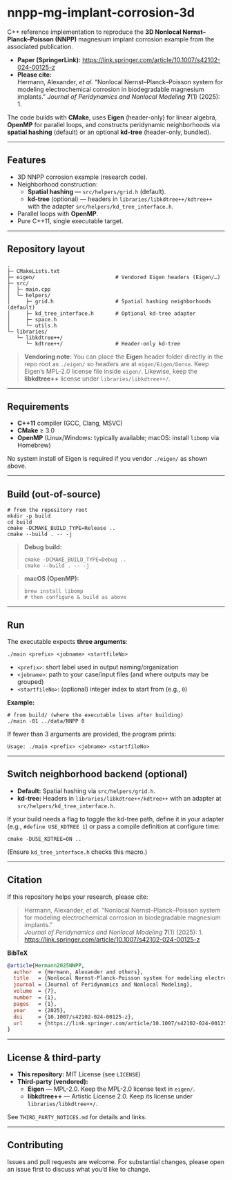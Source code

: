 # nnpp-mg-implant-corrosion-3d

C++ reference implementation to reproduce the **3D Nonlocal Nernst–Planck–Poisson (NNPP)** magnesium implant corrosion example from the associated publication.

- **Paper (SpringerLink):** https://link.springer.com/article/10.1007/s42102-024-00125-z  
- **Please cite:**  
  Hermann, Alexander, *et al.* “Nonlocal Nernst–Planck–Poisson system for modeling electrochemical corrosion in biodegradable magnesium implants.” *Journal of Peridynamics and Nonlocal Modeling* **7**(1) (2025): 1.

The code builds with **CMake**, uses **Eigen** (header-only) for linear algebra, **OpenMP** for parallel loops, and constructs peridynamic neighborhoods via **spatial hashing** (default) or an optional **kd-tree** (header-only, bundled).

---

## Features

- 3D NNPP corrosion example (research code).
- Neighborhood construction:
  - **Spatial hashing** — `src/helpers/grid.h` (default).
  - **kd-tree** (optional) — headers in `libraries/libkdtree++/kdtree++` with the adapter `src/helpers/kd_tree_interface.h`.
- Parallel loops with **OpenMP**.
- Pure C++11, single executable target.

---

## Repository layout

~~~
.
├─ CMakeLists.txt
├─ eigen/                          # Vendored Eigen headers (Eigen/…)
├─ src/
│  ├─ main.cpp
│  └─ helpers/
│     ├─ grid.h                    # Spatial hashing neighborhoods (default)
│     ├─ kd_tree_interface.h       # Optional kd-tree adapter
│     ├─ space.h
│     └─ utils.h
└─ libraries/
   └─ libkdtree++/
      └─ kdtree++/                 # Header-only kd-tree
~~~

> **Vendoring note:** You can place the **Eigen** header folder directly in the repo root as `./eigen/` so headers are at `eigen/Eigen/Dense`. Keep Eigen’s MPL-2.0 license file inside `eigen/`. Likewise, keep the **libkdtree++** license under `libraries/libkdtree++/`.

---

## Requirements

- **C++11** compiler (GCC, Clang, MSVC)
- **CMake** ≥ 3.0
- **OpenMP** (Linux/Windows: typically available; macOS: install `libomp` via Homebrew)

No system install of Eigen is required if you vendor `./eigen/` as shown above.

---

## Build (out-of-source)

~~~
# from the repository root
mkdir -p build
cd build
cmake -DCMAKE_BUILD_TYPE=Release ..
cmake --build . -- -j
~~~

> **Debug build:**
> ~~~
> cmake -DCMAKE_BUILD_TYPE=Debug ..
> cmake --build . -- -j
> ~~~

> **macOS (OpenMP):**
> ~~~
> brew install libomp
> # then configure & build as above
> ~~~

---

## Run

The executable expects **three arguments**:

~~~
./main <prefix> <jobname> <startfileNo>
~~~

- `<prefix>`: short label used in output naming/organization
- `<jobname>`: path to your case/input files (and where outputs may be grouped)
- `<startfileNo>`: (optional) integer index to start from (e.g., `0`)

**Example:**

~~~
# from build/ (where the executable lives after building)
./main -01 ../data/NNPP 0
~~~

If fewer than 3 arguments are provided, the program prints:

~~~
Usage: ./main <prefix> <jobname> <startfileNo>
~~~

---

## Switch neighborhood backend (optional)

- **Default:** Spatial hashing via `src/helpers/grid.h`.
- **kd-tree:** Headers in `libraries/libkdtree++/kdtree++` with an adapter at `src/helpers/kd_tree_interface.h`.

If your build needs a flag to toggle the kd-tree path, define it in your adapter (e.g., `#define USE_KDTREE 1`) or pass a compile definition at configure time:

~~~
cmake -DUSE_KDTREE=ON ..
~~~

(Ensure `kd_tree_interface.h` checks this macro.)

---

## Citation

If this repository helps your research, please cite:

> Hermann, Alexander, *et al.* “Nonlocal Nernst–Planck–Poisson system for modeling electrochemical corrosion in biodegradable magnesium implants.”  
> *Journal of Peridynamics and Nonlocal Modeling* **7**(1) (2025): 1.  
> https://link.springer.com/article/10.1007/s42102-024-00125-z

**BibTeX**

~~~bibtex
@article{Hermann2025NNPP,
  author  = {Hermann, Alexander and others},
  title   = {Nonlocal Nernst-Planck-Poisson system for modeling electrochemical corrosion in biodegradable magnesium implants},
  journal = {Journal of Peridynamics and Nonlocal Modeling},
  volume  = {7},
  number  = {1},
  pages   = {1},
  year    = {2025},
  doi     = {10.1007/s42102-024-00125-z},
  url     = {https://link.springer.com/article/10.1007/s42102-024-00125-z}
}
~~~

---

## License & third-party

- **This repository:** MIT License (see `LICENSE`)
- **Third-party (vendored):**
  - **Eigen** — MPL-2.0. Keep the MPL-2.0 license text in `eigen/`.
  - **libkdtree++** — Artistic License 2.0. Keep its license under `libraries/libkdtree++/`.

See `THIRD_PARTY_NOTICES.md` for details and links.

---

## Contributing

Issues and pull requests are welcome. For substantial changes, please open an issue first to discuss what you’d like to change.
